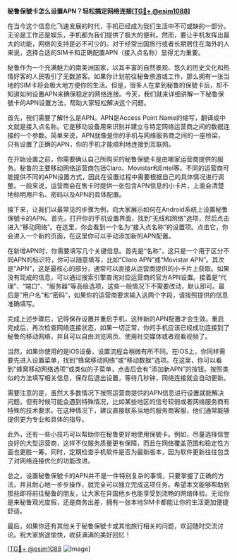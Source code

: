**秘鲁保號卡怎么设置APN？轻松搞定网络连接[[TG💪+ @esim1088](https://t.me/s/esim1088)]**

在当今这个信息化飞速发展的时代，手机已经成为我们生活中不可或缺的一部分。无论是工作还是娱乐，手机都为我们提供了极大的便利。然而，要让手机发挥出最大的功能，网络的支持是必不可少的。对于经常出国旅行或者长期居住在海外的人来说，选择合适的SIM卡和正确配置APN（接入点名称）显得尤为重要。

秘鲁作为一个充满魅力的南美洲国家，以其丰富的自然景观、悠久的历史文化和热情好客的人民吸引了无数游客。如果你计划前往秘鲁旅游或工作，那么拥有一张当地的SIM卡将会极大地方便你的生活。但是，很多人在拿到秘鲁的保號卡后，却不知道如何设置APN来确保稳定的网络连接。今天，我们就来详细讲解一下秘鲁保號卡的APN设置方法，帮助大家轻松解决这个问题。

首先，我们需要了解什么是APN。APN是Access Point Name的缩写，翻译成中文就是接入点名称。它是移动设备用来识别并建立与特定网络运营商之间的数据连接的一个参数。简单来说，APN就像是你的手机与网络服务商之间的一座桥梁，只有设置了正确的APN，你的手机才能顺利地连接到互联网。

在开始设置之前，你需要确认自己所购买的秘鲁保號卡是由哪家运营商提供的服务。秘鲁的主要移动网络运营商包括Claro、Movistar和Entel等。不同的运营商可能提供不同的APN设置方式，因此在设置过程中需要根据自己的具体情况进行调整。一般来说，运营商会在售卡时提供一张包含APN信息的小卡片，上面会清楚地标明用户名、密码以及APN的具体配置。

接下来，让我们以最常见的步骤为例，向大家展示如何在Android系统上设置秘鲁保號卡的APN。首先，打开你的手机设置界面，找到“无线和网络”选项，然后点击进入“移动网络”。在这里，你会看到一个名为“接入点名称”的设置项。点击它，你会进入一个新的页面，在这里你可以手动添加新的APN配置。

在新增APN时，你需要填写几个关键信息。首先是“名称”，这只是一个用于区分不同APN的标识符，你可以随意填写，比如“Claro APN”或“Movistar APN”。其次是“APN”，这是最核心的部分，通常可以直接从运营商提供的小卡片上获取。如果没有现成的信息，可以通过搜索引擎查询对应运营商的官方APN设置。接着是“代理”、“端口”、“服务器”等高级选项，这些一般情况下不需要改动，默认即可。最后是“用户名”和“密码”，如果你的运营商要求输入这两个字段，请按照提供的信息准确填写。

完成上述步骤后，记得保存设置并重启手机，这样新的APN配置才会生效。重启完成后，再次检查网络连接状态，如果一切正常，你的手机应该已经成功连接到了秘鲁的移动网络，并且可以自由浏览网页、使用社交媒体或者观看视频了。

当然，如果你使用的是iOS设备，设置流程会稍微有所不同。在iOS上，你同样需要先进入设置菜单，找到“蜂窝移动网络”或“移动数据”选项。在这里，你可以看到“蜂窝移动网络选项”或类似的子菜单，点击后会有“添加新APN”的按钮。按照类似的方法填写相关信息，保存后退出设置，等待几秒钟，网络连接就会自动更新。

需要注意的是，虽然大多数情况下按照运营商提供的APN信息进行设置就能解决问题，但有时候可能会遇到特殊情况，比如某些地区的信号较弱或者网络服务商有特殊的技术要求。在这种情况下，建议直接联系当地的服务商客服，他们通常能够提供更为专业和具体的指导。

此外，还有一些小技巧可以帮助你在秘鲁更好地使用保號卡。例如，尽量选择信誉良好的大型运营商，这样不仅服务质量更有保障，而且在网络覆盖范围和稳定性方面也更胜一筹。同时，定期检查手机软件是否为最新版本，因为软件更新往往包含了对网络连接优化的功能改进。

总之，设置秘鲁保號卡的APN并不是一件特别复杂的事情，只要掌握了正确的方法，并且耐心地一步步操作，就完全可以独立完成这项任务。希望本文能够帮助到那些即将前往秘鲁的朋友，让大家在异国他乡也能享受到流畅的网络体验。无论你是来秘鲁观光度假，还是商务出差，拥有一张本地SIM卡都能让你的生活更加便捷舒适。

最后，如果你还有其他关于秘鲁保號卡或其他旅行相关的问题，欢迎随时交流讨论。祝大家旅途愉快，收获满满的美好回忆！

[[TG💪+ @esim1088](https://t.me/s/esim1088) ![Image](https://i.postimg.cc/4NQfJmqS/Snipaste-2025-05-13-00-14-12.png)]